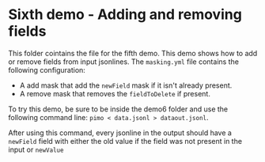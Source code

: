 # Sixth demo - Adding and removing fields

This folder cointains the file for the fifth demo. This demo shows how to add or remove fields from input jsonlines. The `masking.yml` file contains the following configuration:

* A add mask that add the `newField` mask if it isn't already present.
* A remove mask that removes the `fieldToDelete` if present.

To try this demo, be sure to be inside the demo6 folder and use the following command line: `pimo < data.jsonl > dataout.jsonl`.

After using this command, every jsonline in the output should have a `newField` field with either the old value if the field was not present in the input or `newValue`
